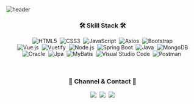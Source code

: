 ![header](https://capsule-render.vercel.app/api?type=waving&color=auto&height=200&section=header&text=Wonder.B%20Hy%eSu%Lee&fontSize=90)

<h3 align="center">🛠️ Skill Stack 🛠️</h3>
<p align="center">
  <img alt="HTML5" src ="https://img.shields.io/badge/HTML5-E34F26.svg?&style=for-the-badge&logo=HTML5&logoColor=white"/></a>&nbsp <img alt="CSS3" src ="https://img.shields.io/badge/CSS3-1572B6.svg?&style=for-the-badge&logo=CSS3&logoColor=white"/></a>&nbsp
  <img alt="JavaScript" src ="https://img.shields.io/badge/JavaScript-F7DF1E.svg?&style=for-the-badge&logo=JavaScript&logoColor=white"/></a>&nbsp
  <img alt="Axios" src ="https://img.shields.io/badge/Axios-5A29E4.svg?&style=for-the-badge&logo=Axios&logoColor=white"/></a>&nbsp
  <img alt="Bootstrap" src ="https://img.shields.io/badge/Bootstrap-7952B3.svg?&style=for-the-badge&logo=Bootstrap&logoColor=white"/><br>
  <img alt="Vue.js" src ="https://img.shields.io/badge/Vue.js-4FC08D.svg?&style=for-the-badge&logo=Vue.js&logoColor=white"/></a>&nbsp
  <img alt="Vuetify" src ="https://img.shields.io/badge/Vuetify-1867C0.svg?&style=for-the-badge&logo=Vuetify&logoColor=white"/></a>&nbsp
  <img alt="Node.js" src ="https://img.shields.io/badge/Node.js-339933.svg?&style=for-the-badge&logo=Node.js&logoColor=white"/></a>&nbsp 
  <img alt="Spring Boot" src ="https://img.shields.io/badge/Spring Boot-6DB33F.svg?&style=for-the-badge&logo=Spring Boot&logoColor=white"/></a>&nbsp 
  <img alt="Java" src ="https://img.shields.io/badge/Java-004088.svg?&style=for-the-badge"/></a>&nbsp 
  <img alt="MongoDB" src ="https://img.shields.io/badge/MongoDB-47A248.svg?&style=for-the-badge&logo=MongoDB&logoColor=white"/><br>
  <img alt="Oracle" src ="https://img.shields.io/badge/Oracle-F80000.svg?&style=for-the-badge&logo=Oracle&logoColor=white"/></a>&nbsp 
  <img alt="Jpa" src ="https://img.shields.io/badge/Jpa-59666C.svg?&style=for-the-badge&logo=Hibernate&logoColor=white"/></a>&nbsp 
  <img alt="MyBatis" src ="https://img.shields.io/badge/MyBatis-65A3BE.svg?&style=for-the-badge"/></a>&nbsp 
  <img alt="Visual Studio Code" src ="https://img.shields.io/badge/Visual Studio Code-007ACC.svg?&style=for-the-badge&logo=Visual Studio Code&logoColor=white"/></a>&nbsp 
  <img alt="Postman" src ="https://img.shields.io/badge/Postman-FF6C37.svg?&style=for-the-badge&logo=Postman&logoColor=white"/></a>&nbsp 
</p>
<br>
<h3 align="center">🌈 Channel & Contact 🌈</h3>
<p align="center">
  <a href="https://glossy-zone-870.notion.site/Wonder-B-92cf1bd214f1423592db72bca2fcf684"><img src="https://img.shields.io/badge/Notion-E8E8E8?style=flat-square&logo=Notion&logoColor=black&link=https://glossy-zone-870.notion.site/Wonder-B-92cf1bd214f1423592db72bca2fcf684"/></a>&nbsp
  <a href="https://wonder202.tistory.com/"><img src="https://img.shields.io/badge/Tistory-E8E8E8?style=flat-square&logo=Tistory&logoColor=black&link=https://wonder202.tistory.com/"/></a>&nbsp
  <a href="mailto:leehyesu95@gmail.com"><img src="https://img.shields.io/badge/Gmail-d14836?style=flat-square&logo=Gmail&logoColor=white&link=leehyesu95@gmail.com"/></a>
</p>

